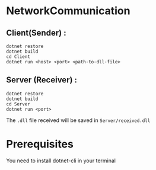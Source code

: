 # NetworkCommunication

## Client(Sender) : 
```
dotnet restore
dotnet build
cd Client
dotnet run <host> <port> <path-to-dll-file>
```

## Server (Receiver) : 
```
dotnet restore
dotnet build
cd Server
dotnet run <port>
```

The `.dll` file received will be saved in `Server/received.dll`

# Prerequisites
You need to install dotnet-cli in your terminal
